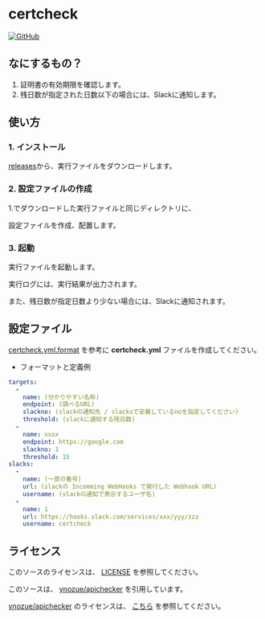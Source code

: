 certcheck
=====================

[![GitHub](https://img.shields.io/badge/License-MIT-yellow.svg)](LICENSE)

なにするもの？
---------------------

1. 証明書の有効期限を確認します。
2. 残日数が指定された日数以下の場合には、Slackに通知します。

使い方
---------------------

### 1. インストール

  [releases](https://github.com/223n/certcheck/releases)から、実行ファイルをダウンロードします。

### 2. 設定ファイルの作成

  1.でダウンロードした実行ファイルと同じディレクトリに、

  設定ファイルを作成、配置します。

### 3. 起動

  実行ファイルを起動します。

  実行ログには、実行結果が出力されます。

  また、残日数が指定日数より少ない場合には、Slackに通知されます。

設定ファイル
---------------------

[certcheck.yml.format](certcheck.yml.format) を参考に **certcheck.yml** ファイルを作成してください。

* フォーマットと定義例

```yml
targets:
  -
    name: (分かりやすい名称)
    endpoint: (調べるURL)
    slackno: (slackの通知先 / slacksで定義しているnoを指定してください)
    threshold: (slackに通知する残日数)
  -
    name: xxxx
    endpoint: https://google.com
    slackno: 1
    threshold: 15
slacks:
  -
    name: (一意の番号)
    url: (slackの Incomming WebHooks で発行した Webhook URL)
    username: (slackの通知で表示するユーザ名)
  -
    name: 1
    url: https://hooks.slack.com/services/xxx/yyy/zzz
    username: certcheck
```

ライセンス
---------------------

このソースのライセンスは、 [LICENSE](LICENSE) を参照してください。

このソースは、 [ynozue/apichecker](https://github.com/ynozue/apichecker) を引用しています。

[ynozue/apichecker](https://github.com/ynozue/apichecker) のライセンスは、 [こちら](https://github.com/ynozue/apichecker/blob/master/LICENSE) を参照してください。
